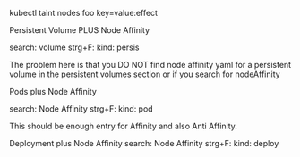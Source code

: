 kubectl taint nodes foo key=value:effect

Persistent Volume PLUS Node Affinity 

search: volume
strg+F: kind: persis

The problem here is that you DO NOT find node affinity yaml for a persistent volume in the persistent volumes section or if you search for nodeAffinity

Pods plus Node Affinity 

search: Node Affinity
strg+F: kind: pod

This should be enough entry for Affinity and also Anti Affinity. 

Deployment plus Node Affinity
search: Node Affinity 
strg+F: kind: deploy

